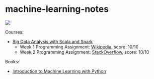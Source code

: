 # machine-learning-notes

![](https://media.giphy.com/media/NWlBEcDW5evFS/giphy.gif)

Courses:

- [Big Data Analysis with Scala and Spark](https://www.coursera.org/learn/scala-spark-big-data)
    - Week 1 Programming Assignment: [Wikipedia](big-data-analysis-with-scala-and-spark/week-1/wikipedia), score: 10/10
    - Week 2 Programming Assignment: [StackOverflow](big-data-analysis-with-scala-and-spark/week-2/stackoverflow), score: 10/10

Books:

- [Introduction to Machine Learning with Python](https://www.safaribooksonline.com/library/view/introduction-to-machine/9781449369880/)
